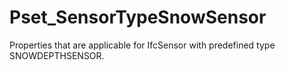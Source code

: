# Pset_SensorTypeSnowSensor

Properties that are applicable for IfcSensor with predefined type SNOWDEPTHSENSOR.<!-- end of definition -->
